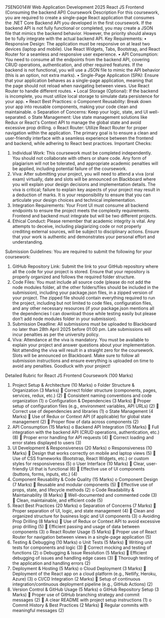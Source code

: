 7SENG014W Web Application Development 2025
React JS Frontend (Consuming the backend API)
Coursework Description
For this coursework, you are required to create a single-page React application that consumes the .NET Core Backend API you developed in the first coursework. If the backend API is not fully functional or completed, you may create a JSON file that mimics the backend behavior. However, the priority should always be to fully integrate with the actual backend API.
Key Requirements:
•	Responsive Design: The application must be responsive on at least two devices (laptop and mobile). Use React Widgets, Tabs, Bootstrap, and React Router for a seamless and responsive user experience.
•	API Consumption: You need to consume all the endpoints from the backend API, covering CRUD operations, authentication, and other required features. If the backend is not functional, you will use a JSON file to mimic the API behavior (this is an option, not extra marks).
•	Single-Page Application (SPA): Ensure that your application behaves as a single-page application, meaning that the page should not reload when navigating between views. Use React Router to handle different routes.
•	Local Storage (Optional): If the backend is incomplete, you must utilize local storage to simulate data persistence for your app.
•	React Best Practices:
o	Component Reusability: Break down your app into reusable components, making your code clean and maintainable.
o	Separation of Concerns: Keep your logic, state, and UI well-separated.
o	State Management: Use state management solutions like Redux or React's Context API to manage the global state and avoid excessive prop drilling.
o	React Router: Utilize React Router for proper navigation within the application.
The primary goal is to ensure a clean and user-friendly interface with a seamless experience between the frontend and backend, while adhering to React best practices.
Important Checks:
1.	Individual Work: This coursework must be completed independently. You should not collaborate with others or share code. Any form of plagiarism will not be tolerated, and appropriate academic penalties will be applied, including potential failure of the coursework.
2.	Viva: After submitting your project, you will need to attend a viva (oral exam) virtually, date and slots will be announced on Blackboard where you will explain your design decisions and implementation details. The viva is critical; failure to explain key aspects of your project may result in a deduction of marks. It is your responsibility to ensure that you can articulate your design choices and technical implementation.
3.	Integration Requirements: Your Front UI must consume all backend endpoints to ensure the project meets the complexity requirements. Frontend and backend must integrate but will be two different projects.
4.	Ethical Conduct: Please remember that academic integrity is vital. Any attempts to deceive, including plagiarizing code or not properly crediting external sources, will be subject to disciplinary actions. Ensure that your work is authentic and demonstrates your personal effort and understanding.

Submission Guidelines:
You are required to submit the following for your coursework:
1.	GitHub Repository Link: Submit the link to your GitHub repository where all the code for your project is stored. Ensure that your repository is properly organized and follows the required folder structure.
2.	Code Files: You must include all source code (please do not add the node modules folder, all the other folders/files should be included in the submission), including your package.json files, in a zipped version of your project. The zipped file should contain everything required to run the project, including but not limited to code files, configuration files, and any other necessary resources (if your package.json mentions all the dependencies I can download those while testing easily but please don’t add node modules folder in your submission). 
3.	Submission Deadline: All submissions must be uploaded to Blackboard no later than 28th April 2025 before 01:00 pm. Late submissions will incur penalties as per the university policy.
4.	Viva: Attendance at the viva is mandatory. You must be available to explain your project and answer questions about your implementation. Not attending the viva will result in a straight zero for the coursework. Slots will be announced on Blackboard.
Make sure to follow all submission instructions and ensure everything is uploaded on time to avoid any penalties.
Goodluck with your project!

 
Detailed Rubric for React JS Frontend Coursework (100 Marks)
1.	Project Setup & Architecture (10 Marks)
o	Folder Structure & Organization (3 Marks)
	Correct folder structure (components, pages, services, redux, etc.) (2)
	Consistent naming conventions and code organization (1)
o	Configuration & Dependencies (3 Marks)
	Proper setup of configuration files (e.g., environment variables, API URLs) (2)
	Correct use of dependencies and libraries (1)
o	State Management (4 Marks)
	Use of Redux or Context API (if applicable) for global state management (2)
	Proper flow of data across components (2)
2.	API Consumption (15 Marks)
o	Backend API Integration (15 Marks)
	Full integration with the backend API (CRUD operations, authentication, etc.) (8)
	Proper error handling for API requests (4)
	Correct loading and error states displayed to users (3)
3.	UI Development & Responsiveness (20 Marks)
o	Responsiveness (10 Marks)
	Design that works correctly on mobile and laptop views (5)
	Use of CSS frameworks (Bootstrap, React Widgets, etc.) or custom styles for responsiveness (5)
o	User Interface (10 Marks)
	Clear, user-friendly UI that is functional (6)
	Effective use of UI components (buttons, forms, inputs, etc.) (4)
4.	Component Reusability & Code Quality (15 Marks)
o	Component Design (7 Marks)
	Reusable and modular components (5)
	Effective use of props, state, and lifecycle methods (2)
o	Code Readability & Maintainability (8 Marks)
	Well-documented and commented code (3)
	Clean, maintainable, and efficient code (5)
5.	React Best Practices (20 Marks)
o	Separation of Concerns (7 Marks)
	Proper separation of UI, logic, and state management (4)
	Clean and organized structure for business logic and UI components (3)
o	Avoiding Prop Drilling (8 Marks)
	Use of Redux or Context API to avoid excessive prop drilling (5)
	Efficient passing and usage of data between components (3)
o	React Router Usage (5 Marks)
	Proper use of React Router for navigation between views in a single-page application (5)
6.	Testing & Debugging (10 Marks)
o	Unit Tests (5 Marks)
	Writing unit tests for components and logic (3)
	Correct mocking and testing of functions (2)
o	Debugging & Issue Resolution (5 Marks)
	Efficient debugging of issues and handling edge cases (3)
	Thorough testing of the application and handling errors (2)
7.	Deployment & Hosting (5 Marks)
o	Cloud Deployment (3 Marks)
	Deployment of the React app on a cloud platform (e.g., Netlify, Heroku, Azure) (3)
o	CI/CD Integration (2 Marks)
	Setup of continuous integration/continuous deployment pipeline (e.g., GitHub Actions) (2)
8.	Version Control & GitHub Usage (5 Marks)
o	GitHub Repository Setup (3 Marks)
	Proper use of GitHub branching strategy and commit messages (2)
	A clear README with project setup instructions (1)
o	Commit History & Best Practices (2 Marks)
	Regular commits with meaningful messages (2)
